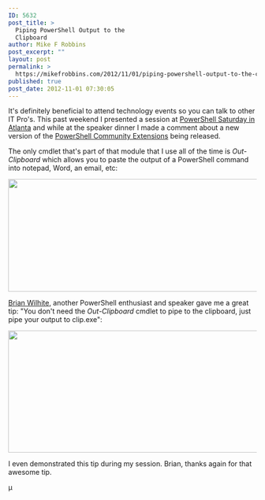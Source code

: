 ```yaml
---
ID: 5632
post_title: >
  Piping PowerShell Output to the
  Clipboard
author: Mike F Robbins
post_excerpt: ""
layout: post
permalink: >
  https://mikefrobbins.com/2012/11/01/piping-powershell-output-to-the-clipboard/
published: true
post_date: 2012-11-01 07:30:05
---
```

It's definitely beneficial to attend technology events so you can talk to other IT Pro's. This past weekend I presented a session at <a href="http://powershellsaturday.com/003/" target="_blank">PowerShell Saturday in Atlanta</a> and while at the speaker dinner I made a comment about a new version of the <a href="http://pscx.codeplex.com/" target="_blank">PowerShell Community Extensions</a> being released.

The only cmdlet that's part of that module that I use all of the time is <em>Out-Clipboard</em> which allows you to paste the output of a PowerShell command into notepad, Word, an email, etc:

<a href="http://mikefrobbins.com/wp-content/uploads/2012/10/out-clipboard1.png"><img class="alignnone size-full wp-image-5633" title="out-clipboard1" alt="" src="http://mikefrobbins.com/wp-content/uploads/2012/10/out-clipboard1.png" height="229" width="640" /></a>

<a href="http://twitter.com/bwilhite1979" target="_blank">Brian Wilhite</a>, another PowerShell enthusiast and speaker gave me a great tip: "You don't need the <em>Out-Clipboard</em> cmdlet to pipe to the clipboard, just pipe your output to clip.exe":

<a href="http://mikefrobbins.com/wp-content/uploads/2012/10/out-clipboard2.png"><img class="alignnone size-full wp-image-5634" title="out-clipboard2" alt="" src="http://mikefrobbins.com/wp-content/uploads/2012/10/out-clipboard2.png" height="248" width="620" /></a>

I even demonstrated this tip during my session. Brian, thanks again for that awesome tip.

µ